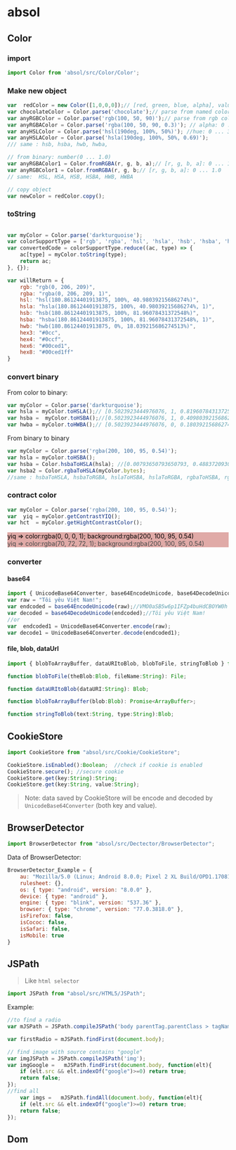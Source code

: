 # absol

## Color

### import

```js
import Color from 'absol/src/Color/Color';
```

### Make new object

```js
var  redColor = new Color([1,0,0,0]);// [red, green, blue, alpha], value: 0 ... 1.0 
var chocolateColor = Color.parse('chocolate');// parse from named color
var anyRGBColor = Color.parse('rgb(100, 50, 90)');// parse from rgb color, [r, g, b]: 0 ... 255
var anyRGBAColor = Color.parse('rgba(100, 50, 90, 0.3)'); // alpha: 0 ... 1.0
var anyHSLColor = Color.parse('hsl(190deg, 100%, 50%)'); //hue: 0 ... 360(deg), [s, l]: 0 ... 100(%)
var anyHSLAColor = Color.parse('hsla(190deg, 100%, 50%, 0.69)');
/// same : hsb, hsba, hwb, hwba, 

// from binary: number(0 ... 1.0)
var anyRGBAColor1 = Color.fromRGBA(r, g, b, a);// [r, g, b, a]: 0 ... 1.0
var anyRGBColor1 = Color.fromRGBA(r, g, b;// [r, g, b, a]: 0 ... 1.0
// same:  HSL, HSA, HSB, HSBA, HWB, HWBA

// copy object
var newColor = redColor.copy();
```

### toString

```js
   
var myColor = Color.parse('darkturquoise'); 
var colorSupportType = ['rgb', 'rgba', 'hsl', 'hsla', 'hsb', 'hsba', 'hwb', 'hwb', 'hex3', 'hex4', 'hex6', 'hex8'];
var convertedCode = colorSupportType.reduce((ac, type) => {
    ac[type] = myColor.toString(type);
    return ac;
}, {});

var willReturn = {
    rgb: "rgb(0, 206, 209)",
    rgba: "rgba(0, 206, 209, 1)",
    hsl: "hsl(180.86124401913875, 100%, 40.98039215686274%)",
    hsla: "hsla(180.86124401913875, 100%, 40.98039215686274%, 1)",
    hsb: "hsb(180.86124401913875, 100%, 81.96078431372548%)",
    hsba: "hsba(180.86124401913875, 100%, 81.96078431372548%, 1)",
    hwb: "hwb(180.86124401913875, 0%, 18.039215686274513%)",
    hex3: "#0cc",
    hex4: "#0ccf",
    hex6: "#00ced1",
    hex8: "#00ced1ff"
}
```

### convert binary

From color to binary:

```js
var myColor = Color.parse('darkturquoise'); 
var hsla = myColor.toHSLA();// [0.5023923444976076, 1, 0.8196078431372549, 1]
var hsba =  myColor.toHSBA();//[0.5023923444976076, 1, 0.40980392156862744, 1]
var hwba = myColor.toHWBA();// [0.5023923444976076, 0, 0.18039215686274512, 1]
```

From binary to binary

```js
var myColor = Color.parse('rgba(200, 100, 95, 0.54)');  
var hsla = myColor.toHSBA();
var hsba = Color.hsbaToHSLA(hsla); //[0.00793650793650793, 0.4883720930232559, 0.5784313725490197, 0.54]
var hsba2 = Color.rgbaToHSLA(myColor.bytes);
//same : hsbaToHSLA, hsbaToRGBA, hslaToHSBA, hslaToRGBA, rgbaToHSBA, rgbaToHSLA, hwbaToHSBA, hsbaToHWBA, rgbaToHWBA, hwbaToRGBA
```


### contract color

```js
var myColor = Color.parse('rgba(200, 100, 95, 0.54)');  
var  yiq = myColor.getContrastYIQ(); 
var hct  = myColor.getHightContrastColor();
```

<div style="color:rgba(0, 0, 0, 1);background:rgba(200, 100, 95, 0.54)">yiq => color:rgba(0, 0, 0, 1); background:rgba(200, 100, 95, 0.54)</div>

<div style="color:rgba(70, 72, 72, 1);background:rgba(200, 100, 95, 0.54)">yiq => color:rgba(70, 72, 72, 1); background:rgba(200, 100, 95, 0.54)</div>

### converter

#### base64

```js
import { UnicodeBase64Converter, base64EncodeUnicode, base64DecodeUnicode } from "absol/src/Converter/base64";
var raw = "Tôi yêu Việt Nam!";
var endcoded = base64EncodeUnicode(raw);//VMO0aSB5w6p1IFZp4buHdCBOYW0h
var decoded = base64DecodeUnicode(endcoded);//Tôi yêu Việt Nam!
//or
var  endcoded1 = UnicodeBase64Converter.encode(raw);
var decode1 = UnicodeBase64Converter.decode(endcoded1);
```

#### file, blob, dataUrl

```js
import { blobToArrayBuffer, dataURItoBlob, blobToFile, stringToBlob } from "absol/src/Converter/file";

function blobToFile(theBlob:Blob, fileName:String): File;

function dataURItoBlob(dataURI:String): Blob;

function blobToArrayBuffer(blob:Blob): Promise<ArrayBuffer>;

function stringToBlob(text:String, type:String):Blob;
```

## CookieStore

```js
import CookieStore from "absol/src/Cookie/CookieStore";
```

```js
CookieStore.isEnabled():Boolean;  //check if cookie is enabled
CookieStore.secure(); //secure cookie
CookieStore.get(key:String):String;
CookieStore.get(key:String, value:String);
```

> Note: data saved by CookieStore will be encode and decoded by `UnicodeBase64Converter` (both key and value).

## BrowserDetector

```js
import BrowserDetector from "absol/src/Dectector/BrowserDetector";
```

Data of BrowserDetector:
```js
BrowserDetector_Example = {
    au: "Mozilla/5.0 (Linux; Android 8.0.0; Pixel 2 XL Build/OPD1.170816.004) AppleWebKit/537.36 (KHTML, like Gecko) Chrome/77.0.3818.0 Mobile Safari/537.36",
    rulesheet: {},
    os: { type: "android", version: "8.0.0" },
    device: { type: "android" },
    engine: { type: "blink", version: "537.36" },
    browser: { type: "chrome", version: "77.0.3818.0" },
    isFirefox: false,
    isCococ: false,
    isSafari: false,
    isMobile: true
}
```


## JSPath

> Like `html selector`

```js
import JSPath from "absol/src/HTML5/JSPath";
```
Example:

```js
//to find a radio
var mJSPath = JSPath.compileJSPath('body parentTag.parentClass > tagName.className0.className1[type="radio"][checked]');

var firstRadio = mJSPath.findFirst(document.body);

// find image with source contains "google"
var imgJSPath = JSPath.compileJSPath('img');
var imgGoogle =   mJSPath.findFirst(document.body, function(elt){
    if (elt.src && elt.indexOf("google")>=0) return true;
    return false;
});
//find all
    var imgs =   mJSPath.findAll(document.body, function(elt){
    if (elt.src && elt.indexOf("google")>=0) return true;
    return false;
});
```

## Dom






